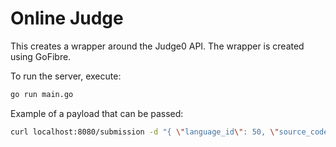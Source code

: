 # Online Judge

This creates a wrapper around the Judge0 API. The wrapper is created using GoFibre. 

To run the server, execute:

```sh
go run main.go
```

Example of a payload that can be passed:
```sh
curl localhost:8080/submission -d "{ \"language_id\": 50, \"source_code\": \"#include <stdio.h>\\n\\nint main(void) {\\n  char name[10];\\n  scanf(\\\"%s\\\", name);\\n  printf(\\\"hello %s\\\\n\\\", name);\\n  return 0;\\n}\", \"stdin\": \"world\"}" -v
```
